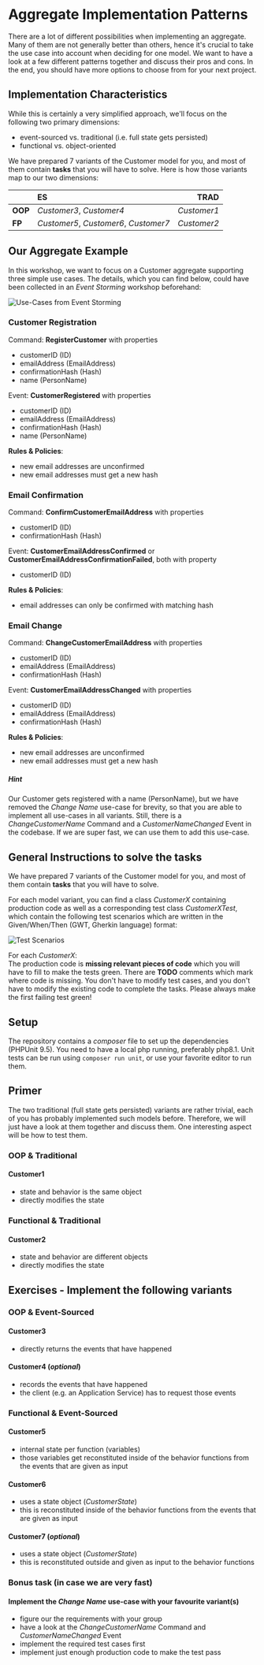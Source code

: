 # Aggregate Implementation Patterns
There are a lot of different possibilities when implementing an aggregate. Many of them are not generally better than
others, hence it's crucial to take the use case into account when deciding for one model. We want to have a look at a few
different patterns together and discuss their pros and cons. In the end, you should have more options to choose from for
your next project. 

## Implementation Characteristics
While this is certainly a very simplified approach, we'll focus on the following two primary dimensions:
* event-sourced vs. traditional (i.e. full state gets persisted)
* functional vs. object-oriented

We have prepared 7 variants of the Customer model for you, and most of them contain **tasks** that you will have 
to solve. Here is how those variants map to our two dimensions:

|         | ES                                    | TRAD         |
| ------- | :------------------------------------ | -----------: |
| **OOP** | *Customer3*, *Customer4*              | *Customer1*  |
| **FP**  | *Customer5*, *Customer6*, *Customer7* | *Customer2*  |

## Our Aggregate Example
In this workshop, we want to focus on a Customer aggregate supporting three simple use cases. The details, which you can
find below, could have been collected in an *Event Storming* workshop beforehand:

![Use-Cases from Event Storming](images/eventstorming.jpg)

### Customer Registration
Command: **RegisterCustomer** with properties
* customerID (ID)
* emailAddress (EmailAddress)
* confirmationHash (Hash)
* name (PersonName)

Event: **CustomerRegistered** with properties
* customerID (ID)
* emailAddress (EmailAddress)
* confirmationHash (Hash)
* name (PersonName)

**Rules & Policies**:
* new email addresses are unconfirmed
* new email addresses must get a new hash

### Email Confirmation
Command: **ConfirmCustomerEmailAddress** with properties
* customerID (ID)
* confirmationHash (Hash)

Event: **CustomerEmailAddressConfirmed** or **CustomerEmailAddressConfirmationFailed**, both with property
* customerID (ID)

**Rules & Policies**:
* email addresses can only be confirmed with matching hash

### Email Change 
Command: **ChangeCustomerEmailAddress** with properties
* customerID (ID)
* emailAddress (EmailAddress)
* confirmationHash (Hash)

Event: **CustomerEmailAddressChanged** with properties
* customerID (ID)
* emailAddress (EmailAddress)
* confirmationHash (Hash)

**Rules & Policies**:
* new email addresses are unconfirmed
* new email addresses must get a new hash

##### Hint
Our Customer gets registered with a name (PersonName), but we have removed the *Change Name* use-case for brevity,
so that you are able to implement all use-cases in all variants. Still, there is a *ChangeCustomerName*
Command and a *CustomerNameChanged* Event in the codebase. If we are super fast, we can use them to add this use-case.

## General Instructions to solve the tasks
We have prepared 7 variants of the Customer model for you, and most of them contain **tasks** that you will have to solve.

For each model variant, you can find a class *CustomerX* containing production code as well as a corresponding test
class *CustomerXTest*, which contain the following test scenarios which are written in the Given/When/Then
(GWT, Gherkin language) format:

![Test Scenarios](images/test_scenarios.jpg)

For each *CustomerX*:  
The production code is **missing relevant pieces of code** which you will have to fill to make
the tests green. There are **TODO** comments which mark where code is missing. You don't have to modify test cases,
and you don't have to modify the existing code to complete the tasks.
Please always make the first failing test green!  

## Setup
The repository contains a *composer* file to set up the dependencies (PHPUnit 9.5).
You need to have a local php running, preferably php8.1.
Unit tests can be run using `composer run unit`, or use your favorite editor to run them.

## Primer

The two traditional (full state gets persisted) variants are rather trivial, each of you has probably implemented 
such models before. Therefore, we will just have a look at them together and discuss them. One interesting aspect
will be how to test them.

### OOP & Traditional

#### Customer1
* state and behavior is the same object
* directly modifies the state

### Functional & Traditional

#### Customer2
* state and behavior are different objects
* directly modifies the state

## Exercises - Implement the following variants

### OOP & Event-Sourced

#### Customer3
* directly returns the events that have happened

#### Customer4 (*optional*)
* records the events that have happened
* the client (e.g. an Application Service) has to request those events

### Functional & Event-Sourced

#### Customer5
* internal state per function (variables)
* those variables get reconstituted inside of the behavior functions from the events that are given as input

#### Customer6
* uses a state object (*CustomerState*)
* this is reconstituted inside of the behavior functions from the events that are given as input

#### Customer7 (*optional*)
* uses a state object (*CustomerState*)
* this is reconstituted outside and given as input to the behavior functions

### Bonus task (in case we are very fast)

#### Implement the *Change Name* use-case with your favourite variant(s)
* figure our the requirements with your group
* have a look at the *ChangeCustomerName* Command and *CustomerNameChanged* Event
* implement the required test cases first
* implement just enough production code to make the test pass